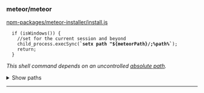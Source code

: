 ### meteor/meteor

[npm-packages/meteor-installer/install.js](https://github.com/meteor/meteor/blob/73b538fe201cbfe89dd0c709689023f9b3eab1ec/npm-packages/meteor-installer/install.js#L259-L259)

<pre><code class="javascript">  if (isWindows()) {
    //set for the current session and beyond
    child_process.execSync(<strong>`setx path "${meteorPath}/;%path%`</strong>);
    return;
  }
</code></pre>

*This shell command depends on an uncontrolled [absolute path](https://github.com/meteor/meteor/blob/73b538fe201cbfe89dd0c709689023f9b3eab1ec/npm-packages/meteor-installer/config.js#L39-L39).*

<details>
<summary>Show paths</summary>

#### Path with 7 steps
1. [npm-packages/meteor-installer/config.js](https://github.com/meteor/meteor/blob/73b538fe201cbfe89dd0c709689023f9b3eab1ec/npm-packages/meteor-installer/config.js#L39-L39)
    <pre><code class="javascript">
    const meteorLocalFolder = '.meteor';
    const meteorPath = <strong>path.resolve(rootPath, meteorLocalFolder)</strong>;
    
    module.exports = {
    </code></pre>
    
2. [npm-packages/meteor-installer/config.js](https://github.com/meteor/meteor/blob/73b538fe201cbfe89dd0c709689023f9b3eab1ec/npm-packages/meteor-installer/config.js#L39-L39)
    <pre><code class="javascript">
    const meteorLocalFolder = '.meteor';
    const <strong>meteorPath = path.resolve(rootPath, meteorLocalFolder)</strong>;
    
    module.exports = {
    </code></pre>
    
3. [npm-packages/meteor-installer/config.js](https://github.com/meteor/meteor/blob/73b538fe201cbfe89dd0c709689023f9b3eab1ec/npm-packages/meteor-installer/config.js#L44-L44)
    <pre><code class="javascript">  METEOR_LATEST_VERSION,
      extractPath: rootPath,
      <strong>meteorPath</strong>,
      release: process.env.INSTALL_METEOR_VERSION || METEOR_LATEST_VERSION,
      rootPath,
    </code></pre>
    
4. [npm-packages/meteor-installer/install.js](https://github.com/meteor/meteor/blob/73b538fe201cbfe89dd0c709689023f9b3eab1ec/npm-packages/meteor-installer/install.js#L12-L12)
    <pre><code class="javascript">const os = require('os');
    const {
      <strong>meteorPath</strong>,
      release,
      startedPath,
    </code></pre>
    
5. [npm-packages/meteor-installer/install.js](https://github.com/meteor/meteor/blob/73b538fe201cbfe89dd0c709689023f9b3eab1ec/npm-packages/meteor-installer/install.js#L11-L23)
    <pre><code class="javascript">const tmp = require('tmp');
    const os = require('os');
    const <strong>{</strong>
    <strong>  meteorPath,</strong>
    <strong>  release,</strong>
    <strong>  startedPath,</strong>
    <strong>  extractPath,</strong>
    <strong>  isWindows,</strong>
    <strong>  rootPath,</strong>
    <strong>  sudoUser,</strong>
    <strong>  isSudo,</strong>
    <strong>  isMac,</strong>
    <strong>  METEOR_LATEST_VERSION,</strong>
    <strong>  shouldSetupExecPath,</strong>
    <strong>} = require('./config.js')</strong>;
    const { uninstall } = require('./uninstall');
    const {
    </code></pre>
    
6. [npm-packages/meteor-installer/install.js](https://github.com/meteor/meteor/blob/73b538fe201cbfe89dd0c709689023f9b3eab1ec/npm-packages/meteor-installer/install.js#L259-L259)
    <pre><code class="javascript">  if (isWindows()) {
        //set for the current session and beyond
        child_process.execSync(`setx path "${<strong>meteorPath</strong>}/;%path%`);
        return;
      }
    </code></pre>
    
7. [npm-packages/meteor-installer/install.js](https://github.com/meteor/meteor/blob/73b538fe201cbfe89dd0c709689023f9b3eab1ec/npm-packages/meteor-installer/install.js#L259-L259)
    <pre><code class="javascript">  if (isWindows()) {
        //set for the current session and beyond
        child_process.execSync(<strong>`setx path "${meteorPath}/;%path%`</strong>);
        return;
      }
    </code></pre>
    

</details>

----------------------------------------
